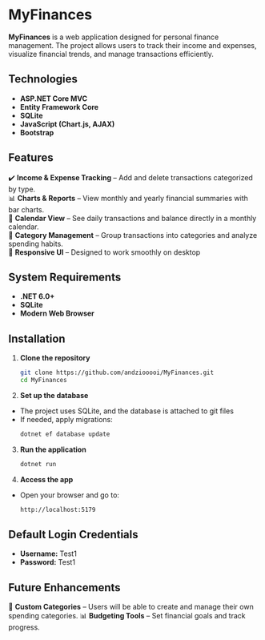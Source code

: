 # MyFinances  

**MyFinances** is a web application designed for personal finance management. The project allows users to track their income and expenses, visualize financial trends, and manage transactions efficiently.  

## Technologies  

- **ASP.NET Core MVC**  
- **Entity Framework Core**  
- **SQLite**  
- **JavaScript (Chart.js, AJAX)**  
- **Bootstrap**  

## Features  

✔️ **Income & Expense Tracking** – Add and delete transactions categorized by type.  
📊 **Charts & Reports** – View monthly and yearly financial summaries with bar charts.  
📅 **Calendar View** – See daily transactions and balance directly in a monthly calendar.  
📂 **Category Management** – Group transactions into categories and analyze spending habits.   
📱 **Responsive UI** – Designed to work smoothly on desktop  

## System Requirements  

- **.NET 6.0+**  
- **SQLite**  
- **Modern Web Browser**  

## Installation  

1. **Clone the repository**  
   ```sh
   git clone https://github.com/andziooooi/MyFinances.git
   cd MyFinances
2. **Set up the database**
- The project uses SQLite, and the database is attached to git files
- If needed, apply migrations:  
   ```sh
   dotnet ef database update
3. **Run the application**  
   ```sh
   dotnet run
4. **Access the app**
- Open your browser and go to:  
   ```sh
   http://localhost:5179

## Default Login Credentials

- **Username:** Test1
- **Password:** Test1

## Future Enhancements

🚀 **Custom Categories** – Users will be able to create and manage their own spending categories.
📊 **Budgeting Tools** – Set financial goals and track progress.
